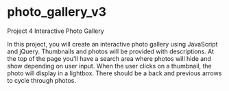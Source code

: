 # photo_gallery_v3
Project 4  Interactive Photo Gallery

In this project, you will create an interactive photo gallery using JavaScript and jQuery. 
Thumbnails and photos will be provided with descriptions. 
At the top of the page you'll have a search area where photos will hide and show depending on user input. 
When the user clicks on a thumbnail, the photo will display in a lightbox. 
There should be a back and previous arrows to cycle through photos.
